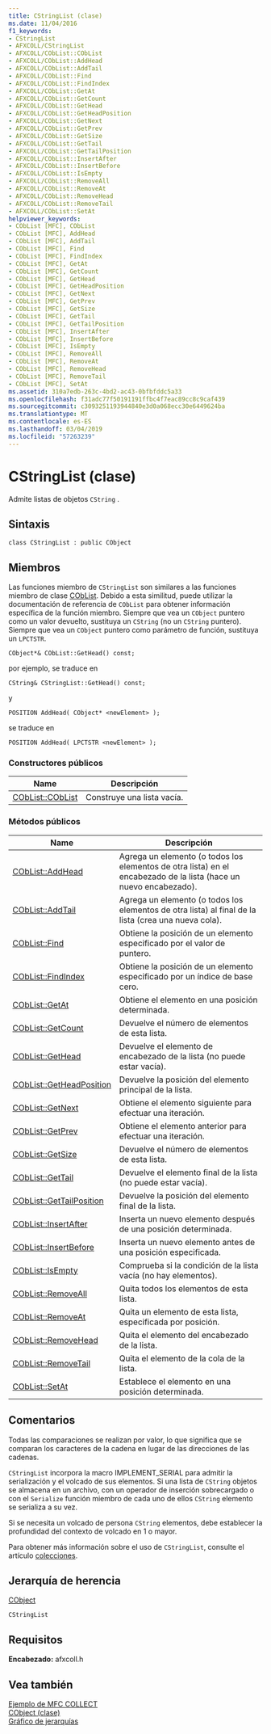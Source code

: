 ```yaml
---
title: CStringList (clase)
ms.date: 11/04/2016
f1_keywords:
- CStringList
- AFXCOLL/CStringList
- AFXCOLL/CObList::CObList
- AFXCOLL/CObList::AddHead
- AFXCOLL/CObList::AddTail
- AFXCOLL/CObList::Find
- AFXCOLL/CObList::FindIndex
- AFXCOLL/CObList::GetAt
- AFXCOLL/CObList::GetCount
- AFXCOLL/CObList::GetHead
- AFXCOLL/CObList::GetHeadPosition
- AFXCOLL/CObList::GetNext
- AFXCOLL/CObList::GetPrev
- AFXCOLL/CObList::GetSize
- AFXCOLL/CObList::GetTail
- AFXCOLL/CObList::GetTailPosition
- AFXCOLL/CObList::InsertAfter
- AFXCOLL/CObList::InsertBefore
- AFXCOLL/CObList::IsEmpty
- AFXCOLL/CObList::RemoveAll
- AFXCOLL/CObList::RemoveAt
- AFXCOLL/CObList::RemoveHead
- AFXCOLL/CObList::RemoveTail
- AFXCOLL/CObList::SetAt
helpviewer_keywords:
- CObList [MFC], CObList
- CObList [MFC], AddHead
- CObList [MFC], AddTail
- CObList [MFC], Find
- CObList [MFC], FindIndex
- CObList [MFC], GetAt
- CObList [MFC], GetCount
- CObList [MFC], GetHead
- CObList [MFC], GetHeadPosition
- CObList [MFC], GetNext
- CObList [MFC], GetPrev
- CObList [MFC], GetSize
- CObList [MFC], GetTail
- CObList [MFC], GetTailPosition
- CObList [MFC], InsertAfter
- CObList [MFC], InsertBefore
- CObList [MFC], IsEmpty
- CObList [MFC], RemoveAll
- CObList [MFC], RemoveAt
- CObList [MFC], RemoveHead
- CObList [MFC], RemoveTail
- CObList [MFC], SetAt
ms.assetid: 310a7edb-263c-4bd2-ac43-0bfbfddc5a33
ms.openlocfilehash: f31adc77f50191191ffbc4f7eac89cc8c9caf439
ms.sourcegitcommit: c3093251193944840e3d0a068ecc30e6449624ba
ms.translationtype: MT
ms.contentlocale: es-ES
ms.lasthandoff: 03/04/2019
ms.locfileid: "57263239"
---
```

# <a name="cstringlist-class"></a>CStringList (clase)

Admite listas de objetos `CString` .

## <a name="syntax"></a>Sintaxis

```
class CStringList : public CObject
```

## <a name="members"></a>Miembros

Las funciones miembro de `CStringList` son similares a las funciones miembro de clase [CObList](../../mfc/reference/coblist-class.md). Debido a esta similitud, puede utilizar la documentación de referencia de `CObList` para obtener información específica de la función miembro. Siempre que vea un `CObject` puntero como un valor devuelto, sustituya un `CString` (no un `CString` puntero). Siempre que vea un `CObject` puntero como parámetro de función, sustituya un `LPCTSTR`.

`CObject*& CObList::GetHead() const;`

por ejemplo, se traduce en

`CString& CStringList::GetHead() const;`

y

`POSITION AddHead( CObject* <newElement> );`

se traduce en

`POSITION AddHead( LPCTSTR <newElement> );`

### <a name="public-constructors"></a>Constructores públicos

|Name|Descripción|
|----------|-----------------|
|[CObList::CObList](../../mfc/reference/coblist-class.md#coblist)|Construye una lista vacía.|

### <a name="public-methods"></a>Métodos públicos

|Name|Descripción|
|----------|-----------------|
|[CObList::AddHead](../../mfc/reference/coblist-class.md#addhead)|Agrega un elemento (o todos los elementos de otra lista) en el encabezado de la lista (hace un nuevo encabezado).|
|[CObList::AddTail](../../mfc/reference/coblist-class.md#addtail)|Agrega un elemento (o todos los elementos de otra lista) al final de la lista (crea una nueva cola).|
|[CObList::Find](../../mfc/reference/coblist-class.md#find)|Obtiene la posición de un elemento especificado por el valor de puntero.|
|[CObList::FindIndex](../../mfc/reference/coblist-class.md#findindex)|Obtiene la posición de un elemento especificado por un índice de base cero.|
|[CObList::GetAt](../../mfc/reference/coblist-class.md#getat)|Obtiene el elemento en una posición determinada.|
|[CObList::GetCount](../../mfc/reference/coblist-class.md#getcount)|Devuelve el número de elementos de esta lista.|
|[CObList::GetHead](../../mfc/reference/coblist-class.md#gethead)|Devuelve el elemento de encabezado de la lista (no puede estar vacía).|
|[CObList::GetHeadPosition](../../mfc/reference/coblist-class.md#getheadposition)|Devuelve la posición del elemento principal de la lista.|
|[CObList::GetNext](../../mfc/reference/coblist-class.md#getnext)|Obtiene el elemento siguiente para efectuar una iteración.|
|[CObList::GetPrev](../../mfc/reference/coblist-class.md#getprev)|Obtiene el elemento anterior para efectuar una iteración.|
|[CObList::GetSize](../../mfc/reference/coblist-class.md#getsize)|Devuelve el número de elementos de esta lista.|
|[CObList::GetTail](../../mfc/reference/coblist-class.md#gettail)|Devuelve el elemento final de la lista (no puede estar vacía).|
|[CObList::GetTailPosition](../../mfc/reference/coblist-class.md#gettailposition)|Devuelve la posición del elemento final de la lista.|
|[CObList::InsertAfter](../../mfc/reference/coblist-class.md#insertafter)|Inserta un nuevo elemento después de una posición determinada.|
|[CObList::InsertBefore](../../mfc/reference/coblist-class.md#insertbefore)|Inserta un nuevo elemento antes de una posición especificada.|
|[CObList::IsEmpty](../../mfc/reference/coblist-class.md#isempty)|Comprueba si la condición de la lista vacía (no hay elementos).|
|[CObList::RemoveAll](../../mfc/reference/coblist-class.md#removeall)|Quita todos los elementos de esta lista.|
|[CObList::RemoveAt](../../mfc/reference/coblist-class.md#removeat)|Quita un elemento de esta lista, especificada por posición.|
|[CObList::RemoveHead](../../mfc/reference/coblist-class.md#removehead)|Quita el elemento del encabezado de la lista.|
|[CObList::RemoveTail](../../mfc/reference/coblist-class.md#removetail)|Quita el elemento de la cola de la lista.|
|[CObList::SetAt](../../mfc/reference/coblist-class.md#setat)|Establece el elemento en una posición determinada.|

## <a name="remarks"></a>Comentarios

Todas las comparaciones se realizan por valor, lo que significa que se comparan los caracteres de la cadena en lugar de las direcciones de las cadenas.

`CStringList` incorpora la macro IMPLEMENT_SERIAL para admitir la serialización y el volcado de sus elementos. Si una lista de `CString` objetos se almacena en un archivo, con un operador de inserción sobrecargado o con el `Serialize` función miembro de cada uno de ellos `CString` elemento se serializa a su vez.

Si se necesita un volcado de persona `CString` elementos, debe establecer la profundidad del contexto de volcado en 1 o mayor.

Para obtener más información sobre el uso de `CStringList`, consulte el artículo [colecciones](../../mfc/collections.md).

## <a name="inheritance-hierarchy"></a>Jerarquía de herencia

[CObject](../../mfc/reference/cobject-class.md)

`CStringList`

## <a name="requirements"></a>Requisitos

**Encabezado:** afxcoll.h

## <a name="see-also"></a>Vea también

[Ejemplo de MFC COLLECT](../../visual-cpp-samples.md)<br/>
[CObject (clase)](../../mfc/reference/cobject-class.md)<br/>
[Gráfico de jerarquías](../../mfc/hierarchy-chart.md)
